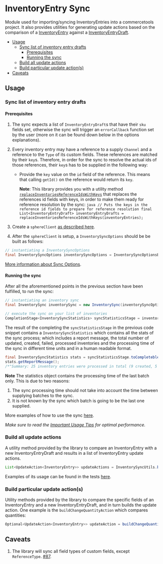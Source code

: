 # InventoryEntry Sync

Module used for importing/syncing InventoryEntries into a commercetools project. 
It also provides utilities for generating update actions based on the comparison of a [InventoryEntry](https://docs.commercetools.com/http-api-projects-inventory.html#inventoryentry) 
against a [InventoryEntryDraft](https://docs.commercetools.com/http-api-projects-inventory.html#inventoryentrydraft).

<!-- START doctoc generated TOC please keep comment here to allow auto update -->
<!-- DON'T EDIT THIS SECTION, INSTEAD RE-RUN doctoc TO UPDATE -->


- [Usage](#usage)
  - [Sync list of inventory entry drafts](#sync-list-of-inventory-entry-drafts)
    - [Prerequisites](#prerequisites)
    - [Running the sync](#running-the-sync)
  - [Build all update actions](#build-all-update-actions)
  - [Build particular update action(s)](#build-particular-update-actions)
- [Caveats](#caveats)

<!-- END doctoc generated TOC please keep comment here to allow auto update -->

## Usage

### Sync list of inventory entry drafts

<!-- TODO - GITHUB ISSUE#138: Split into explanation of how to "sync from project to project" vs "import from feed"-->

#### Prerequisites
1. The sync expects a list of `InventoryEntryDraft`s that have their `sku` fields set,
   otherwise the sync will trigger an `errorCallback` function set by the user (more on it can be found down below in the options explanations).

2. Every inventory entry may have a reference to a supply `Channel` and a reference to the `Type` of its custom fields. These
   references are matched by their `key`s. Therefore, in order for the sync to resolve the actual ids of those references,
   their `key`s has to be supplied in the following way:
   - Provide the `key` value on the `id` field of the reference. This means that calling `getId()` on the
   reference would return its `key`. 
     
        **Note**: This library provides you with a utility method 
         [`replaceInventoriesReferenceIdsWithKeys`](https://commercetools.github.io/commercetools-sync-java/v/1.1.1/com/commercetools/sync/inventories/utils/InventoryReferenceReplacementUtils.html#replaceInventoriesReferenceIdsWithKeys-java.util.List-)
         that replaces the references id fields with keys, in order to make them ready for reference resolution by the sync:
         ````java
         // Puts the keys in the reference id fields to prepare for reference resolution
         final List<InventoryEntryDraft> inventoryEntryDrafts = replaceInventoriesReferenceIdsWithKeys(inventoryEntries);
         ````
     
3. Create a `sphereClient` [as described here](IMPORTANT_USAGE_TIPS.md#sphereclient-creation).

4. After the `sphereClient` is setup, a `InventorySyncOptions` should be be built as follows: 
````java
// instantiating a InventorySyncOptions
final InventorySyncOptions inventorySyncOptions = InventorySyncOptionsBuilder.of(sphereClient).build();
````
[More information about Sync Options](SYNC_OPTIONS.md).

#### Running the sync
After all the aforementioned points in the previous section have been fulfilled, to run the sync:
````java
// instantiating an inventory sync
final InventorySync inventorySync = new InventorySync(inventorySyncOptions);

// execute the sync on your list of inventories
CompletionStage<InventorySyncStatistics> syncStatisticsStage = inventorySync.sync(inventoryEntryDrafts);
````
The result of the completing the `syncStatisticsStage` in the previous code snippet contains a `InventorySyncStatistics`
which contains all the stats of the sync process; which includes a report message, the total number of updated, created, 
failed, processed inventories and the processing time of the sync in different time units and in a
human readable format.
````java
final InventorySyncStatistics stats = syncStatisticsStage.toCompletebleFuture().join();
stats.getReportMessage(); 
/*"Summary: 25 inventory entries were processed in total (9 created, 5 updated, 2 failed to sync)."*/
````

__Note__ The statistics object contains the processing time of the last batch only. This is due to two reasons:

 1. The sync processing time should not take into account the time between supplying batches to the sync. 
 2. It is not known by the sync which batch is going to be the last one supplied.


More examples of how to use the sync [here](https://github.com/commercetools/commercetools-sync-java/tree/master/src/integration-test/java/com/commercetools/sync/integration/inventories/InventorySyncIT.java).

*Make sure to read the [Important Usage Tips](IMPORTANT_USAGE_TIPS.md) for optimal performance.*


### Build all update actions

A utility method provided by the library to compare an InventoryEntry with a new InventoryEntryDraft and results in a list of InventoryEntry
 update actions. 
```java
List<UpdateAction<InventoryEntry>> updateActions = InventorySyncUtils.buildActions(oldEntry, newEntry, inventorySyncOptions);
```

Examples of its usage can be found in the tests 
[here](https://github.com/commercetools/commercetools-sync-java/tree/master/src/test/java/com/commercetools/sync/inventories/utils/InventorySyncUtilsTest.java).

### Build particular update action(s)

Utility methods provided by the library to compare the specific fields of an InventoryEntry and a new InventoryEntryDraft, and in turn builds
 the update action. One example is the `buildChangeQuantityAction` which compares quantities:
  
````java
Optional<UpdateAction<InventoryEntry>> updateAction = buildChangeQuantityAction(oldEntry, newEntry);
````

## Caveats    
1. The library will sync all field types of custom fields, except `ReferenceType`. [#87](https://github.com/commercetools/commercetools-sync-java/issues/87). 